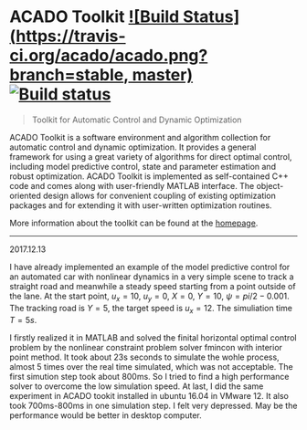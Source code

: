 # ACADO Toolkit [![Build Status](https://travis-ci.org/acado/acado.png?branch=stable, master)](https://travis-ci.org/acado/acado) [![Build status](https://ci.appveyor.com/api/projects/status/fai4cc4kavjv4nq8)](https://ci.appveyor.com/project/mvukov/acado)

> Toolkit for Automatic Control and Dynamic Optimization

ACADO Toolkit is a software environment and algorithm collection for automatic control and dynamic optimization. It provides a general framework for using a great variety of algorithms for direct optimal control, including model predictive control, state and parameter estimation and robust optimization. ACADO Toolkit is implemented as self-contained C++ code and comes along with user-friendly MATLAB interface. The object-oriented design allows for convenient coupling of existing optimization packages and for extending it with user-written optimization routines.

More information about the toolkit can be found at the [homepage](http://www.acadotoolkit.org).

------------------------------------------------------------------------------------------------------------------------------------------
2017.12.13

I have already implemented an example of the model predictive control for an automated car with nonlinear dynamics in a very simple scene to track a straight road and meanwhile a steady speed starting from a point outside of the lane. At the start point, $u_x = 10$, $u_y = 0$, $X =0$, $Y=10$, $\psi = pi/2-0.001$. The tracking road is $Y=5$, the target speed is $u_x = 12$. The simuliation time $T=5s$.

I firstly realized it in MATLAB and solved the finital horizontal optimal control problem by the nonlinear constraint problem solver fmincon with interior point method. It took about 23s seconds to simulate the wohle process, almost 5 times over the real time simulated, which was not acceptable. The first simution step took about 800ms. So I tried to find a high performance solver to overcome the low simulation speed. At last, I did the same experiment in ACADO tookit installed in ubuntu 16.04 in VMware 12. It also took 700ms-800ms in one simulation step. I felt very depressed. May be the performance would be better in desktop computer.

